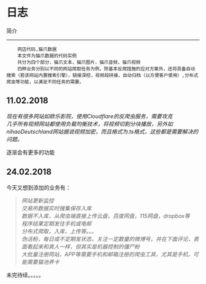 日志
===========================================================
简介
________
		网店代码,猫爪数据
		本文件为猫爪数据的代码实例
		共分为四个部分，猫爪文本，猫爪图片，猫爪音频，猫爪视频
		四种业务分别以不同的网站爬取任务为例，除基本反爬措施的应对方案外，还将具备自动搜索（若该网站内置搜索引擎），链接深挖，视频段拼接，自动归档（以方便客户使用）,分布式爬虫等功能，以满足不同任务的需要。

11.02.2018
-------------------
*现在有很多网站如欧乐影院，使用Cloudflare的反爬虫服务，需要攻克*      
*几乎所有视频网站都使用负载均衡技术，将视频切割分块播放，另外如nihaoDeutschland网站据说视频加密，而且格式为.ts格式，这些都是需要解决的问题。*       
   
逐渐会有更多的功能

24.02.2018
----------------------------------
今天又想到添加的业务有：  
>*网站更新监控*      
>*交易所数据实时搜集保存入库*        
>*数据不入库，从爬虫端直接上传云盘，百度网盘，115网盘，dropbox等*          
>*程序结果定期发往手机或电邮*         
>*分布式爬取，入库，上传等。。。*          
>*伪活粉，每日或不定期发状态，关注一定数量的微博号，并在下面评论，表面看起来和真人一样，但其实是机器控制的僵尸粉*               
>*大批量注册网站，APP等需要手机和邮箱注册的爬虫工具，尤其是手机，可能需要猫池养卡*            


未完待续。。。。。
